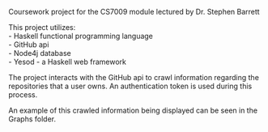 Coursework project for the CS7009 module lectured by Dr. Stephen Barrett

This project utilizes:  
	- Haskell functional programming language  
	- GitHub api  
	- Node4j database  
	- Yesod - a Haskell web framework  

The project interacts with the GitHub api to crawl information regarding the repositories that a user owns.
An authentication token is used during this process.

An example of this crawled information being displayed can be seen in the Graphs folder.
